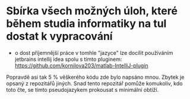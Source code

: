 # Sbírka všech možných úloh, které během studia informatiky na tul dostat k vypracování
- o dost příjemnější práce v tomhle "jazyce" lze docílit používáním jetbrains intellij idea spolu s tímto pluginem: https://github.com/kornilova203/matlab-IntelliJ-plugin

Popravdě asi tak 5 % věškerého kódu zde bylo napsáno mnou. Zbytek je opsaný z repozitářů jiných.
Snad tento repozitář pomůže komukoliv, kdo toto čte, se tímto pseudojazykem prokousat s minimální obtíží.
